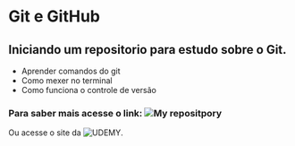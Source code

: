 # Git e GitHub 

## Iniciando um repositorio para estudo sobre o Git.
  
  - Aprender comandos do git
  - Como mexer no terminal
  - Como funciona o controle de versão

### Para saber mais acesse o link: ![My repositpory](https://github.com/CarvalhoGabriell?tab=repositories)
  
  Ou acesse o site da ![UDEMY](https://www.udemy.com).
